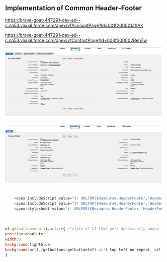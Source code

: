 
## Implementation of Common Header-Footer

https://brave-goat-447291-dev-ed--c.na53.visual.force.com/apex/vfAccountPage?Id=001f200001afIAK

https://brave-goat-447291-dev-ed--c.na53.visual.force.com/apex/vfContactPage?Id=003f200002Reh7w


![](./Accounts.png)

![](./Contacts.png)

``` javascript
    
    <apex:includeScript value="{! URLFOR($Resource.HeaderFooter,'HeaderFooter_v3/jquery_v1_5_2.min.js')}"/>
    <apex:includeScript value="{! URLFOR($Resource.HeaderFooter,'HeaderFooter_v3/gooeymenu.js')}"/>	
    <apex:stylesheet value="{! URLFOR($Resource.HeaderFooter,'HeaderFooter_v3/gooeymenu.css')}"/>	
    
```


``` javascript
    
ul.gelbuttonmenu li.active{ /*style of LI that gets dynamically added to menu to create background effect*/
position:absolute;
width:0;
background:lightblue;
background:url(./gelbuttons/gelbuttonleft.gif) top left no-repeat, url(./gelbuttons/gelbuttonright.gif) top right no-repeat, url(./gelbuttons/gelbuttoncenter.gif) top center repeat-x;
}


    
```

